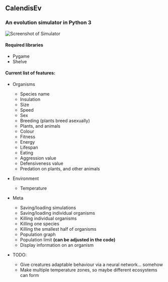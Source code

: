 ## CalendisEv
### An evolution simulator in Python 3
![Screenshot of Simulator](http://imgur.com/a/IyLXF)

#### Required libraries
* Pygame
* Shelve

#### Current list of features:

* Organisms
  * Species name
  * Insulation
  * Size
  * Speed
  * Sex
  * Breeding (plants breed asexually)
  * Plants, and animals
  * Colour
  * Fitness
  * Energy
  * Lifespan
  * Eating
  * Aggression value
  * Defensiveness value
  * Predation on plants, and other animals

* Environment
  * Temperature

* Meta
  * Saving/loading simulations
  * Saving/loading individual organisms
  * Killing individual organisms
  * Killing one species
  * Killing the smallest half of organisms
  * Population graph
  * Population limit **(can be adjusted in the code)**
  * Display information on an organism

* TODO:
  * Give creatures adaptable behaviour via a neural network... somehow
  * Make multiple temperature zones, so maybe different ecosystems can form
